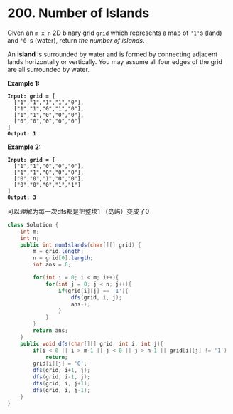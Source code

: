 # 200. Number of Islands

Given an `m x n` 2D binary grid `grid` which represents a map of `'1'`s (land) and `'0'`s (water), return _the number of islands_.

An **island** is surrounded by water and is formed by connecting adjacent lands horizontally or vertically. You may assume all four edges of the grid are all surrounded by water.

&#x20;

**Example 1:**

<pre><code><strong>Input: grid = [
</strong>  ["1","1","1","1","0"],
  ["1","1","0","1","0"],
  ["1","1","0","0","0"],
  ["0","0","0","0","0"]
]
<strong>Output: 1
</strong></code></pre>

**Example 2:**

<pre><code><strong>Input: grid = [
</strong>  ["1","1","0","0","0"],
  ["1","1","0","0","0"],
  ["0","0","1","0","0"],
  ["0","0","0","1","1"]
]
<strong>Output: 3
</strong></code></pre>

可以理解为每一次dfs都是把整块1 （岛屿）变成了0



```java
class Solution {
    int m;
    int n;
    public int numIslands(char[][] grid) {
        m = grid.length;
        n = grid[0].length;
        int ans = 0;

        for(int i = 0; i < m; i++){
            for(int j = 0; j < n; j++){
                if(grid[i][j] == '1'){
                    dfs(grid, i, j);
                    ans++;
                }
            }
        }
        return ans;
    }
    public void dfs(char[][] grid, int i, int j){
        if(i < 0 || i > m-1 || j < 0 || j > n-1 || grid[i][j] != '1')
            return;
        grid[i][j] = '0';
        dfs(grid, i+1, j);
        dfs(grid, i-1, j);
        dfs(grid, i, j+1);
        dfs(grid, i, j-1);
    }
}
```
